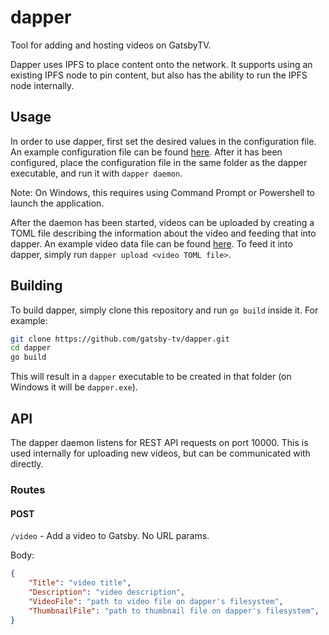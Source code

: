 # dapper

Tool for adding and hosting videos on GatsbyTV.

Dapper uses IPFS to place content onto the network. It supports using an existing IPFS node to pin content, but also has the ability to run the IPFS node internally.

## Usage

In order to use dapper, first set the desired values in the configuration file. An example configuration file can be found [here](https://github.com/gatsby-tv/dapper/blob/main/configuration.toml.example). After it has been configured, place the configuration file in the same folder as the dapper executable, and run it with `dapper daemon`.

Note: On Windows, this requires using Command Prompt or Powershell to launch the application.

After the daemon has been started, videos can be uploaded by creating a TOML file describing the information about the video and feeding that into dapper. An example video data file can be found [here](https://github.com/gatsby-tv/dapper/blob/main/test-video.toml.example). To feed it into dapper, simply run `dapper upload <video TOML file>`.

## Building

To build dapper, simply clone this repository and run `go build` inside it. For example:

```bash
git clone https://github.com/gatsby-tv/dapper.git
cd dapper
go build
```

This will result in a `dapper` executable to be created in that folder (on Windows it will be `dapper.exe`).

## API

The dapper daemon listens for REST API requests on port 10000. This is used internally for uploading new videos, but can be communicated with directly.

### Routes

#### POST

`/video` - Add a video to Gatsby. No URL params.

Body:

```json
{
    "Title": "video title",
    "Description": "video description",
    "VideoFile": "path to video file on dapper's filesystem",
    "ThumbnailFile": "path to thumbnail file on dapper's filesystem",
}
```
